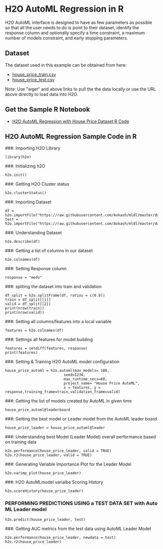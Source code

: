 # H2O AutoML Regression in R #

H2O AutoML interface is designed to have as few parameters as possible so that all the user needs to do is point to their dataset, identify the response column and optionally specify a time constraint, a maximum number of models constraint, and early stopping parameters.

## Dataset ##
The dataset used in this example can be obtained from here:
 - [house_price_train.csv](https://raw.githubusercontent.com/Avkash/mldl/master/data/house_price_train.csv)
 - [house_price_test.csv](https://raw.githubusercontent.com/Avkash/mldl/master/data/house_price_test.csv)

Note: Use "wget" and above links to pull the the data locally or use the URL above directly to load data into H2O.
  
## Get the Sample R Notebook ##
  - [H2O AutoML Regression with House Price Dataset R Code](https://github.com/Avkash/mldl/blob/master/notebook/h2o/H2O_DeepLearning_Classification_titanic.ipynb)
  
## H2O AutoML Regression Sample Code in R ##

###: Importing H2O Library
```
library(h2o)
```

###: Initializing h2O
```
h2o.init()
```

###: Getting H2O Cluster status
```
h2o.clusterStatus()
```

###: Importing Dataset
```
df = h2o.importFile("https://raw.githubusercontent.com/Avkash/mldl/master/data/house_price_train.csv")
test = h2o.importFile("https://raw.githubusercontent.com/Avkash/mldl/master/data/house_price_test.csv")
```

###: Understanding Dataset
```
h2o.describe(df)
```

###: Getting a list of columns in our dataset
```
h2o.colnames(df)
```

###: Setting Response column
```
response = "medv"
```

###: spliting the dataset into train and validation  
```
df_split = h2o.splitFrame(df, ratios = c(0.9))
train = df_split[[1]]
valid = df_split[[2]]
print(nrow(train))
print(nrow(valid))
```

###: Setting all columns/features into a local variable
```
features = h2o.colnames(df)
```

###: Settings all features for model building
```
features = setdiff(features, response)
print(features)
```

###: Setting & Training H2O AutoML model configuration
```
house_price_automl = h2o.automl(max_models= 100,
                           seed=1234,
                           max_runtime_secs=60, 
                           project_name= "House Price AutoML",
                           x = features, y = response,training_frame=train,validation_frame=valid)
```

###: Getting the list of models created by AutoML in given time
```
house_price_automl@leaderboard
```

###: Getting the best model or Leader model from the AutoML leader board
```
house_price_leader = house_price_automl@leader
```

###: Understanding best Model (Leader Model) overall performance based on training data
```
h2o.performance(house_price_leader, valid = TRUE)
h2o.r2(house_price_leader, valid = TRUE)
```

###: Generating Variable Importance Plot for the Leader Model
```
h2o.varimp_plot(house_price_leader)
```

###:  H2O AutoMLmodel varialbe Scoring History
```
h2o.scoreHistory(house_price_leader)
```

### PERFORMING PREDICTIONS USING a TEST DATA SET with Auto ML Leader model
```
h2o.predict(house_price_leader, test)
```

###: Getting AUC metrics from the test data using AutoML Leader Model
```
h2o.performance(house_price_leader, newdata = test)
h2o.r2(house_price_leader)
```
